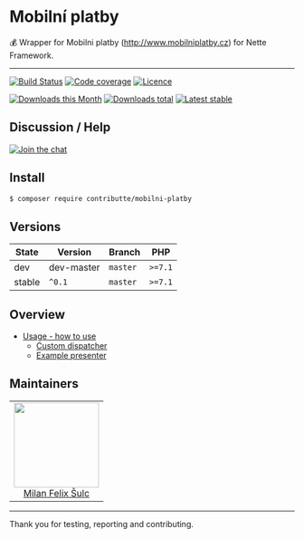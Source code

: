 # Mobilní platby

:moneybag: Wrapper for Mobilni platby (http://www.mobilniplatby.cz) for Nette Framework.

-----

[![Build Status](https://img.shields.io/travis/contributte/mobilni-platby.svg?style=flat-square)](https://travis-ci.org/contributte/mobilni-platby)
[![Code coverage](https://img.shields.io/coveralls/contributte/mobilni-platby.svg?style=flat-square)](https://coveralls.io/r/contributte/mobilni-platby)
[![Licence](https://img.shields.io/packagist/l/contributte/mobilni-platby.svg?style=flat-square)](https://packagist.org/packages/contributte/mobilni-platby)

[![Downloads this Month](https://img.shields.io/packagist/dm/contributte/mobilni-platby.svg?style=flat-square)](https://packagist.org/packages/contributte/mobilni-platby)
[![Downloads total](https://img.shields.io/packagist/dt/contributte/mobilni-platby.svg?style=flat-square)](https://packagist.org/packages/contributte/mobilni-platby)
[![Latest stable](https://img.shields.io/packagist/v/contributte/mobilni-platby.svg?style=flat-square)](https://packagist.org/packages/contributte/mobilni-platby)

## Discussion / Help

[![Join the chat](https://img.shields.io/gitter/room/contributte/contributte.svg?style=flat-square)](http://bit.ly/ctteg)

## Install

```sh
$ composer require contributte/mobilni-platby
```

## Versions

| State   | Version    | Branch   | PHP     |
|---------|------------|----------|---------|
| dev     | dev-master | `master` | `>=7.1` |
| stable  | `^0.1`     | `master` | `>=7.1` |

## Overview

- [Usage - how to use](https://github.com/contributte/mobilni-platby/blob/master/.docs/README.md#usage)
  - [Custom dispatcher](https://github.com/contributte/mobilni-platby/blob/master/.docs/README.md#custom-dispatcher)
  - [Example presenter](https://github.com/contributte/mobilni-platby/blob/master/.docs/README.md#example-presenter)

## Maintainers

<table>
  <tbody>
    <tr>
      <td align="center">
        <a href="https://github.com/f3l1x">
            <img width="150" height="150" src="https://avatars2.githubusercontent.com/u/538058?v=3&s=150">
        </a>
        </br>
        <a href="https://github.com/f3l1x">Milan Felix Šulc</a>
      </td>
    </tr>
  <tbody>
</table>

-----

Thank you for testing, reporting and contributing.

